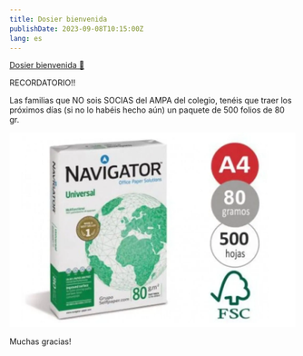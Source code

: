 ```yaml
---
title: Dosier bienvenida
publishDate: 2023-09-08T10:15:00Z
lang: es
---
```


[Dosier bienvenida 📃](/files/dossier-benvinguda.pdf)

RECORDATORIO!!

Las familias que NO sois SOCIAS del AMPA del colegio, tenéis que traer los próximos días (si no lo habéis hecho aún) un paquete de 500 folios de 80 gr.

![folios](../_assets/fulls.webp)

Muchas gracias!
